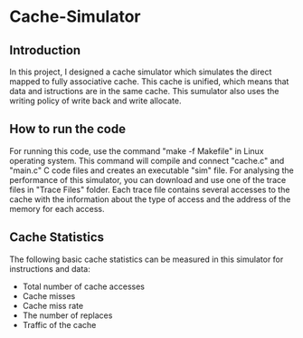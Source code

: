# Cache-Simulator

## Introduction

In this project, I designed a cache simulator which simulates the direct mapped to fully associative cache. This cache is unified, which means that data and istructions are in the same cache. This sumulator also uses the writing policy of write back and write allocate. 

## How to run the code

For running this code, use the command "make -f Makefile" in Linux operating system. This command will compile and connect "cache.c" and "main.c" C code files and creates an executable "sim" file. For analysing the performance of this simulator, you can download and use one of the trace files in "Trace Files" folder. Each trace file contains several accesses to the cache with the information about the type of access and the address of the memory for each access.

## Cache Statistics

The following basic cache statistics can be measured in this simulator for instructions and data:

- Total number of cache accesses
- Cache misses
- Cache miss rate
- The number of replaces
- Traffic of the cache


